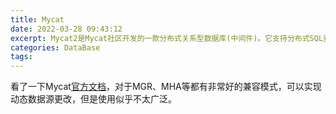 ```yaml
---
title: Mycat
date: 2022-03-28 09:43:12
excerpt: Mycat2是Mycat社区开发的一款分布式关系型数据库(中间件)。它支持分布式SQL查询，兼容MySQL通信协议，以Java生态支持多种后端数据库，通过数据分片提高数据查询处理能力。
categories: DataBase
tags: 
---
```


看了一下Mycat[官方文档](https://www.yuque.com/books/share/6606b3b6-3365-4187-94c4-e51116894695/bef923fb8acc57e0f805d45ef7782670)，对于MGR、MHA等都有非常好的兼容模式，可以实现动态数据源更改，但是使用似乎不太广泛。



